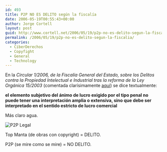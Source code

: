 ```yaml
---
id: 493
title: P2P NO ES DELITO según la fiscalí­a
date: 2006-05-19T00:55:43+00:00
author: Jorge Cortell
layout: post
guid: http://www.cortell.net/2006/05/19/p2p-no-es-delito-segun-la-fiscalia/
permalink: /2006/05/19/p2p-no-es-delito-segun-la-fiscalia/
categories:
  - CiberDerechos
  - Copyfight
  - General
  - Technology
---
```

En la _Circular 1/2006, de la Fiscalí­a General del Estado, sobre los Delitos contra la Propiedad Intelectual e Industrial tras la reforma de la Ley Orgánica 15/2003_ (comentada clarí­simamente <a target="_blank" title="Circular Fiscalí­a" href="http://noticias.juridicas.com/areas_virtual/Articulos/55-Derecho%20Penal/200605-1238141369361836.html">aquí­</a>) se dice textualmente:

**el elemento subjetivo del ánimo de lucro exigido por el tipo penal no puede tener una interpretación amplia o extensiva, sino que debe ser interpretado en el sentido estricto de lucro comercial**

Más claro agua.

![P2P Legal](http://static.flickr.com/45/127001357_812dec447b_m.jpg "P2P Legal")

Top Manta (de obras con copyright) = DELITO.

P2P (se mire como se mire) = NO DELITO.